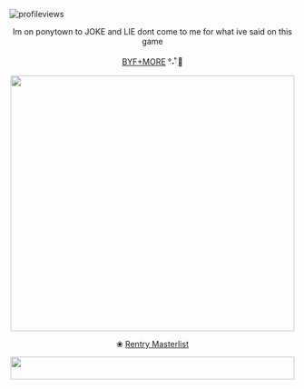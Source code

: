 ![profileviews](https://komarev.com/ghpvc/?username=shinobiyaoi&color=1e244d&label=ninjafujos&style=plastic)

<p align="center"> Im on ponytown to JOKE and LIE dont come to me for what ive said on this game

<p align="center">
  <a href="https://rentry.co/minatosteam">BYF+MORE</a> °˖𓍢ִ໋🍃
</p>

<p align="center"> <img width="500" height="450" src="https://pbs.twimg.com/media/GYfOsyjakAAwXlN?format=jpg&name=medium">
 
<p align="center"> ❀
  <a href="https://rentry.co/kakashigasm">Rentry Masterlist</a>
</p>



<p align="center"> <img width="500" height="40" src="https://64.media.tumblr.com/2940ce206741829b77f0b9f7d571a4a9/aae12c2586d2299d-13/s400x600/f4bed83ce34856c73c8ffb974e48fff1af979674.gif">
 
